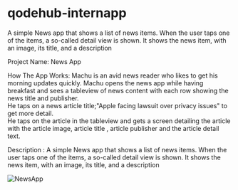 # qodehub-internapp
A simple News app that shows a list of news items. When the user taps one of the items, a so-called detail view is shown. It shows the news item, with an image, its title, and a description

Project Name: News App



How The App Works: Machu is an avid news reader who likes to get his morning updates quickly.
Machu opens the news app while having breakfast and sees a tableview of news content with each row showing the news title and publisher.  
He taps on a news article title;"Apple facing lawsuit over privacy issues" to get more detail.  
He taps on the article in the tableview and gets a screen detailing the article with the article image, article title , article publisher and the article detail text.

Description : A simple News app that shows a list of news items. When the user taps one of the items, a so-called detail view is shown. It shows the news item, with an image, its title, and a description

![NewsApp]()
